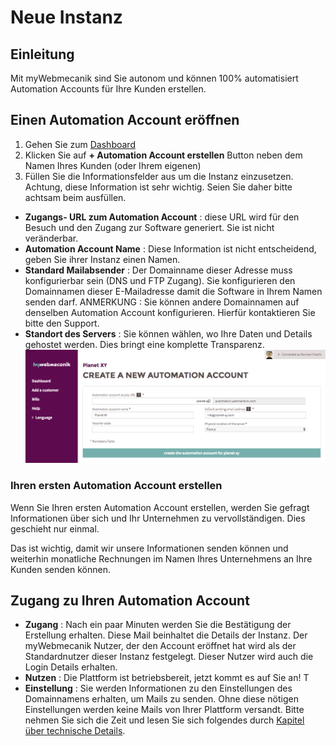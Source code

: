 # Neue Instanz

## Einleitung ##

Mit myWebmecanik sind Sie autonom und können 100% automatisiert Automation Accounts für Ihre Kunden erstellen.


## Einen Automation Account eröffnen ##

1. Gehen Sie zum [Dashboard](https://my.webmecanik.com)
2. Klicken Sie auf **+ Automation Account erstellen** Button neben dem Namen Ihres Kunden (oder Ihrem eigenen)
3. Füllen Sie die Informationsfelder aus um die Instanz einzusetzen. Achtung, diese Information ist sehr wichtig. Seien Sie daher bitte achtsam beim ausfüllen.
  * **Zugangs- URL zum Automation Account** : diese URL wird für den Besuch und den Zugang zur Software generiert. Sie ist nicht veränderbar.
  * **Automation Account Name** : Diese Information ist nicht entscheidend, geben Sie ihrer Instanz einen Namen.
  * **Standard Mailabsender** : Der Domainname dieser Adresse muss konfigurierbar sein (DNS und FTP Zugang). Sie konfigurieren den Domainnamen dieser E-Mailadresse damit die Software in Ihrem Namen senden darf.
   ANMERKUNG : Sie können andere Domainnamen auf denselben Automation Account konfigurieren. Hierfür kontaktieren Sie bitte den Support.
  * **Standort des Servers** : Sie können wählen, wo Ihre Daten und Details gehostet werden. Dies bringt eine komplette Transparenz.
![image](assets/new-instance.png)

### Ihren ersten Automation Account erstellen ##

Wenn Sie Ihren ersten Automation Account erstellen, werden Sie gefragt Informationen über sich und Ihr Unternehmen zu vervollständigen. Dies geschieht nur einmal.

Das ist wichtig, damit wir unsere Informationen senden können und weiterhin monatliche Rechnungen im Namen Ihres Unternehmens an Ihre Kunden senden können.

## Zugang zu Ihren Automation Account ##

* **Zugang** : Nach ein paar Minuten werden Sie die Bestätigung der Erstellung erhalten. Diese Mail beinhaltet die Details der Instanz. Der myWebmecanik Nutzer, der den Account eröffnet hat wird als der Standardnutzer dieser Instanz festgelegt. Dieser Nutzer wird auch die Login Details erhalten.
* **Nutzen** : Die Plattform ist betriebsbereit, jetzt kommt es auf Sie an! T
* **Einstellung** : Sie werden Informationen zu den Einstellungen des Domainnamens erhalten, um Mails zu senden. Ohne diese nötigen Einstellungen werden keine Mails von Ihrer Plattform versandt. Bitte nehmen Sie sich die Zeit und lesen Sie sich folgendes durch [Kapitel über technische Details](instanzen-einstellungen.md).

